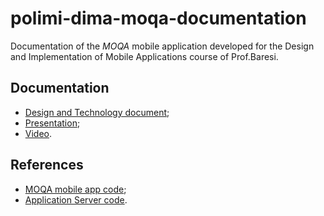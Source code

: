 # polimi-dima-moqa-documentation

Documentation of the _MOQA_ mobile application  developed for the Design and Implementation of
Mobile Applications course of Prof.Baresi.

## Documentation
* [Design and Technology document](dima-moqa-documentation.pdf);
* [Presentation](dima-moqa-presentation.pdf);
* [Video](dima-moqa-video.mov).


## References
* [MOQA mobile app code](https://github.com/MathyasGiudici/polimi-dima-moqa);
* [Application Server code](https://github.com/MathyasGiudici/polimi-dima-utils).
